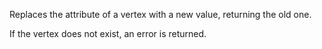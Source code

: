 Replaces the attribute of a vertex with a new value, returning the old one.

If the vertex does not exist, an error is returned.

